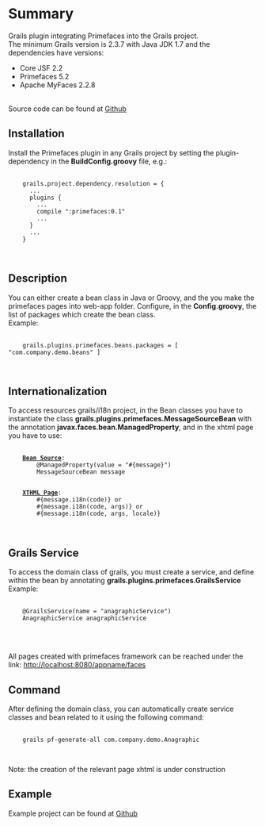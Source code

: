 <html>
<body>
	<h1>Summary</h1>
	<div>
		Grails plugin integrating Primefaces into the Grails project.
		<br>
		The minimum Grails version is 2.3.7 with Java JDK 1.7 and the dependencies have versions:
		<ul>
			<li>Core JSF 2.2</li>
			<li>Primefaces 5.2</li>
			<li>Apache MyFaces 2.2.8</li>
		</ul>
		<br>
		Source code can be found at <a href="https://github.com/andreaminnucci77/primefaces">Github</a>
		<h2>Installation</h2>
		Install the Primefaces plugin in any Grails project by setting the plugin-dependency in the <b>BuildConfig.groovy</b> file, e.g.:
		<pre>
			<code>
	grails.project.dependency.resolution = {
	  ...
	  plugins {
		...
		compile ":primefaces:0.1"
		...
	  }
	  ...
	}
			</code>
		</pre>
		<h2>Description</h2>
		<div>
			You can either create a bean class in Java or Groovy, and the you make the primefaces pages into web-app folder.
			Configure, in the <b>Config.groovy</b>, the list of packages which create the bean class.
			<br>Example:
			<pre>
				<code>
	grails.plugins.primefaces.beans.packages = [ "com.company.demo.beans" ]
				</code>
			</pre>
			<h2>Internationalization</h2>
			To access resources grails/i18n project, in the Bean classes you have to instantiate the class <b>grails.plugins.primefaces.MessageSourceBean</b>
			with the annotation <b>javax.faces.bean.ManagedProperty</b>, and in the xhtml page you have to use:
			<pre>
				<code>
	<b><u>Bean Source</u></b>:
		@ManagedProperty(value = "#{message}")
		MessageSourceBean message
		<br>
	<b><u>XTHML Page</u></b>:
		#{message.i18n(code)} or
		#{message.i18n(code, args)} or
		#{message.i18n(code, args, locale)}
				</code>
			</pre>
			<h2>Grails Service</h2>
			To access the domain class of grails, you must create a service, and define within the bean by annotating <b>grails.plugins.primefaces.GrailsService</b>
			<br>Example:
			<pre>
				<code>
	@GrailsService(name = "anagraphicService")
	AnagraphicService anagraphicService
				</code>
			</pre>
			<br>
			All pages created with primefaces framework can be reached under the link:
				<a href="http://localhost:8080/appname/faces">http://localhost:8080/appname/faces</a>
			<br>
			<h2>Command</h2>
			After defining the domain class, you can automatically create service classes and bean related to it using the following command:
			<pre>
				<code>
	grails pf-generate-all com.company.demo.Anagraphic
				</code>
			</pre>
			Note: the creation of the relevant page xhtml is under construction
			<h2>Example</h2>
			Example project can be found at <a href="https://github.com/andreaminnucci77/grails-primefaces-demo">Github</a>
		</div>
	</div>
</body>
</html>